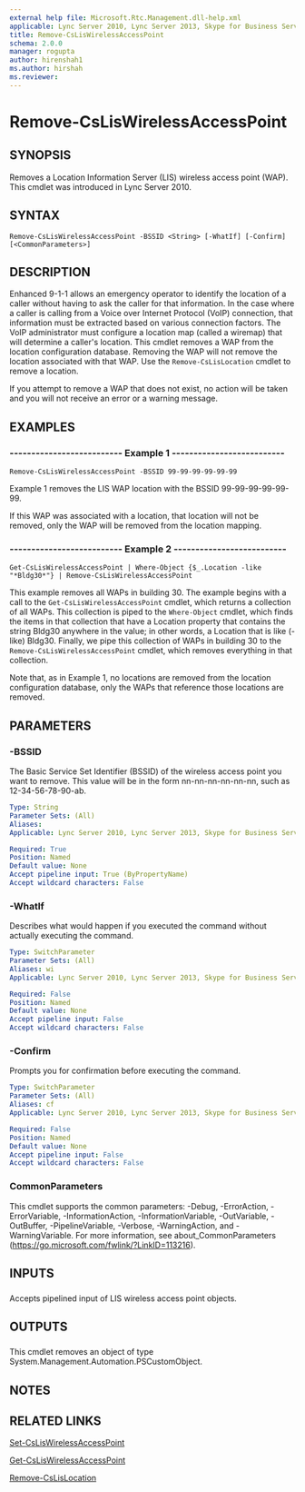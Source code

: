 ```yaml
---
external help file: Microsoft.Rtc.Management.dll-help.xml
applicable: Lync Server 2010, Lync Server 2013, Skype for Business Server 2015, Skype for Business Server 2019
title: Remove-CsLisWirelessAccessPoint
schema: 2.0.0
manager: rogupta
author: hirenshah1
ms.author: hirshah
ms.reviewer:
---
```


# Remove-CsLisWirelessAccessPoint

## SYNOPSIS
Removes a Location Information Server (LIS) wireless access point (WAP).
This cmdlet was introduced in Lync Server 2010.


## SYNTAX

```
Remove-CsLisWirelessAccessPoint -BSSID <String> [-WhatIf] [-Confirm] [<CommonParameters>]
```

## DESCRIPTION
Enhanced 9-1-1 allows an emergency operator to identify the location of a caller without having to ask the caller for that information.
In the case where a caller is calling from a Voice over Internet Protocol (VoIP) connection, that information must be extracted based on various connection factors.
The VoIP administrator must configure a location map (called a wiremap) that will determine a caller's location.
This cmdlet removes a WAP from the location configuration database.
Removing the WAP will not remove the location associated with that WAP.
Use the `Remove-CsLisLocation` cmdlet to remove a location.

If you attempt to remove a WAP that does not exist, no action will be taken and you will not receive an error or a warning message.


## EXAMPLES

### -------------------------- Example 1 --------------------------
```
Remove-CsLisWirelessAccessPoint -BSSID 99-99-99-99-99-99
```

Example 1 removes the LIS WAP location with the BSSID 99-99-99-99-99-99.

If this WAP was associated with a location, that location will not be removed, only the WAP will be removed from the location mapping.


### -------------------------- Example 2 --------------------------
```
Get-CsLisWirelessAccessPoint | Where-Object {$_.Location -like "*Bldg30*"} | Remove-CsLisWirelessAccessPoint
```

This example removes all WAPs in building 30.
The example begins with a call to the `Get-CsLisWirelessAccessPoint` cmdlet, which returns a collection of all WAPs.
This collection is piped to the `Where-Object` cmdlet, which finds the items in that collection that have a Location property that contains the string Bldg30 anywhere in the value; in other words, a Location that is like (-like) Bldg30.
Finally, we pipe this collection of WAPs in building 30 to the `Remove-CsLisWirelessAccessPoint` cmdlet, which removes everything in that collection.

Note that, as in Example 1, no locations are removed from the location configuration database, only the WAPs that reference those locations are removed.


## PARAMETERS

### -BSSID
The Basic Service Set Identifier (BSSID) of the wireless access point you want to remove.
This value will be in the form nn-nn-nn-nn-nn-nn, such as 12-34-56-78-90-ab.

```yaml
Type: String
Parameter Sets: (All)
Aliases: 
Applicable: Lync Server 2010, Lync Server 2013, Skype for Business Server 2015, Skype for Business Server 2019

Required: True
Position: Named
Default value: None
Accept pipeline input: True (ByPropertyName)
Accept wildcard characters: False
```

### -WhatIf
Describes what would happen if you executed the command without actually executing the command.

```yaml
Type: SwitchParameter
Parameter Sets: (All)
Aliases: wi
Applicable: Lync Server 2010, Lync Server 2013, Skype for Business Server 2015, Skype for Business Server 2019

Required: False
Position: Named
Default value: None
Accept pipeline input: False
Accept wildcard characters: False
```

### -Confirm
Prompts you for confirmation before executing the command.

```yaml
Type: SwitchParameter
Parameter Sets: (All)
Aliases: cf
Applicable: Lync Server 2010, Lync Server 2013, Skype for Business Server 2015, Skype for Business Server 2019

Required: False
Position: Named
Default value: None
Accept pipeline input: False
Accept wildcard characters: False
```

### CommonParameters
This cmdlet supports the common parameters: -Debug, -ErrorAction, -ErrorVariable, -InformationAction, -InformationVariable, -OutVariable, -OutBuffer, -PipelineVariable, -Verbose, -WarningAction, and -WarningVariable. For more information, see about_CommonParameters (https://go.microsoft.com/fwlink/?LinkID=113216).

## INPUTS

###  
Accepts pipelined input of LIS wireless access point objects.

## OUTPUTS

###  
This cmdlet removes an object of type System.Management.Automation.PSCustomObject.

## NOTES

## RELATED LINKS

[Set-CsLisWirelessAccessPoint](Set-CsLisWirelessAccessPoint.md)

[Get-CsLisWirelessAccessPoint](Get-CsLisWirelessAccessPoint.md)

[Remove-CsLisLocation](Remove-CsLisLocation.md)

